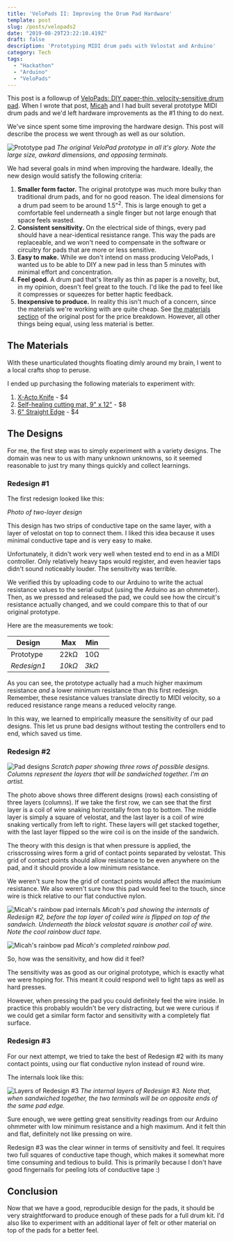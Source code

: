 ```yaml
---
title: 'VeloPads II: Improving the Drum Pad Hardware'
template: post
slug: /posts/velopads2
date: "2019-08-29T23:22:10.419Z"
draft: false
description: 'Prototyping MIDI drum pads with Velostat and Arduino'
category: Tech
tags:
  - "Hackathon"
  - "Arduino"
  - "VeloPads"
---
```


This post is a followup of [VeloPads: DIY paper-thin, velocity-sensitive drum pad](/posts/velopads). When I wrote that post, [Micah](http://micaharvey.com/) and I had built several prototype MIDI drum pads and we'd left hardware improvements as the #1 thing to do next.

We've since spent some time improving the hardware design. This post will describe the process we went through as well as our solution.

![Prototype pad](/media/velo-pads2/prototype1.JPG)
_The original VeloPad prototype in all it's glory. Note the large size, awkard dimensions, and opposing terminals._

We had several goals in mind when improving the hardware. Ideally, the new design would satisfy the following criteria:
1. **Smaller form factor.** The original prototype was much more bulky than traditional drum pads, and for no good reason. The ideal dimensions for a drum pad seem to be around 1.5"<sup>2</sup>. This is large enough to get a comfortable feel underneath a single finger but not large enough that space feels wasted.
1. **Consistent sensitivity.** On the electrical side of things, every pad should have a near-identical resistance range. This way the pads are replaceable, and we won't need to compensate in the software or circuitry for pads that are more or less sensitive.
1. **Easy to make.** While we don't intend on mass producing VeloPads, I wanted us to be able to DIY a new pad in less than 5 minutes with minimal effort and concentration.
1. **Feel good.** A drum pad that's literally as thin as paper is a novelty, but, in my opinion, doesn't feel great to the touch. I'd like the pad to feel like it compresses or squeezes for better haptic feedback.
1. **Inexpensive to produce.** In reality this isn't much of a concern, since the materials we're working with are quite cheap. See [the materials section](/posts/velopads#materials) of the original post for the price breakdown. However, all other things being equal, using less material is better.

## The Materials

With these unarticulated thoughts floating dimly around my brain, I went to a local crafts shop to peruse.

I ended up purchasing the following materials to experiment with:

1. [X-Acto Knife](https://www.dickblick.com/products/x-acto-1-knife/?clickTracking=true&wmcp=pla&wmcid=items&wmckw=57445-1101&gclid=Cj0KCQjw753rBRCVARIsANe3o46o_ouPfe3IQ6Weni4jP6TmPWPnDQjb7n5ou3Bx1lZl9_xuZkE7m8IaAsNoEALw_wcB) - $4
1. [Self-healing cutting mat, 9" x 12"](https://www.dickblick.com/products/dahle-self-healing-cutting-mats/?clickTracking=true&wmcp=pla&wmcid=items&wmckw=58983-2053&gclid=Cj0KCQjw753rBRCVARIsANe3o446j7JbNnPYTfFFQPvsZACvDw1JlXA1mmk4kcr1hOYMnCpCJEnLNrYaAqFAEALw_wcB) - $8
1. [6" Straight Edge](https://www.dickblick.com/products/alumicolor-standard-straight-edges/) - $4

## The Designs

For me, the first step was to simply experiment with a variety designs. The domain was new to us with many unknown unknowns, so it seemed reasonable to just try many things quickly and collect learnings.

### Redesign #1

The first redesign looked like this:

<!-- Photo of two-layer design -->
_Photo of two-layer design_

This design has two strips of conductive tape on the same layer, with a layer of velostat on top to connect them. I liked this idea because it uses minimal conductive tape and is very easy to make.

Unfortunately, it didn't work very well when tested end to end in as a MIDI controller. Only relatively heavy taps would register, and even heavier taps didn't sound noticeably louder. The sensitivity was terrible.

We verified this by uploading code to our Arduino to write the actual resistance values to the serial output (using the Arduino as an ohmmeter). Then, as we pressed and released the pad, we could see how the circuit's resistance actually changed, and we could compare this to that of our original prototype.

Here are the measurements we took:

| Design      | | Max |	Min		  | |
| ----------- | --- | ----------- | ----------- | ----------- |
| Prototype   |   | 22kΩ        | 10Ω       | |
| _Redesign1_      |  | _10kΩ_       | _3kΩ_       | |

As you can see, the prototype actually had a much higher maximum resistance _and_ a lower minimum resistance than this first redesign. Remember, these resistance values translate directly to MIDI velocity, so a reduced resistance range means a reduced velocity range.

In this way, we learned to empirically measure the sensitivity of our pad designs. This let us prune bad designs without testing the controllers end to end, which saved us time.

### Redesign #2

![Pad designs](/media/velo-pads2/designs1.JPG)
_Scratch paper showing three rows of possible designs. Columns represent the layers that will be sandwiched together. I'm an artist._

The photo above shows three different designs (rows) each consisting of three layers (columns). If we take the first row, we can see that the first layer is a coil of wire snaking horizontally from top to bottom. The middle layer is simply a square of velostat, and the last layer is a coil of wire snaking vertically from left to right. These layers will get stacked together, with the last layer flipped so the wire coil is on the inside of the sandwich.

The theory with this design is that when pressure is applied, the crisscrossing wires form a grid of contact points separated by velostat. This grid of contact points should allow resistance to be even anywhere on the pad, and it should provide a low minimum resistance.

We weren't sure how the grid of contact points would affect the maximium resistance. We also weren't sure how this pad would feel to the touch, since wire is thick relative to our flat conductive nylon.


![Micah's rainbow pad internals](/media/velo-pads2/rainbow-pad-internals.jpeg)
_Micah's pad showing the internals of Redesign #2, before the top layer of coiled wire is flipped on top of the sandwich. Underneath the black velostat square is another coil of wire. Note the cool rainbow duct tape._


![Micah's rainbow pad](/media/velo-pads2/rainbow-pad.JPG)
_Micah's completed rainbow pad._

So, how was the sensitivity, and how did it feel?

The sensitivity was as good as our original prototype, which is exactly what we were hoping for. This meant it could respond well to light taps as well as hard presses.

However, when pressing the pad you could definitely feel the wire inside. In practice this probably wouldn't be very distracting, but we were curious if we could get a similar form factor and sensitivity with a completely flat surface.

### Redesign #3

For our next attempt, we tried to take the best of Redesign #2 with its many contact points, using our flat conductive nylon instead of round wire.

The internals look like this:

![Layers of Redesign #3](/media/velo-pads2/layers1.JPG)
_The internal layers of Redesign #3. Note that, when sandwiched together, the two terminals will be on opposite ends of the same pad edge._

Sure enough, we were getting great sensitivity readings from our Arduino ohmmeter with low minimum resistance and a high maximum. And it felt thin and flat, definitely not like pressing on wire.

Redesign #3 was the clear winner in terms of sensitivity and feel. It requires two full squares of conductive tape though, which makes it somewhat more time consuming and tedious to build. This is primarily because I don't have good fingernails for peeling lots of conductive tape :)

## Conclusion

Now that we have a good, reproducible design for the pads, it should be very straightforward to produce enough of these pads for a full drum kit. I'd also like to experiment with an additional layer of felt or other material on top of the pads for a better feel.
